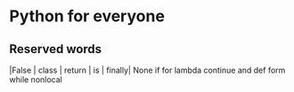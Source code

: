 # Python for everyone
## Reserved words

|False |  class |  return | is  |    finally|
None    if      for     lambda  continue
and     def     form    while   nonlocal
